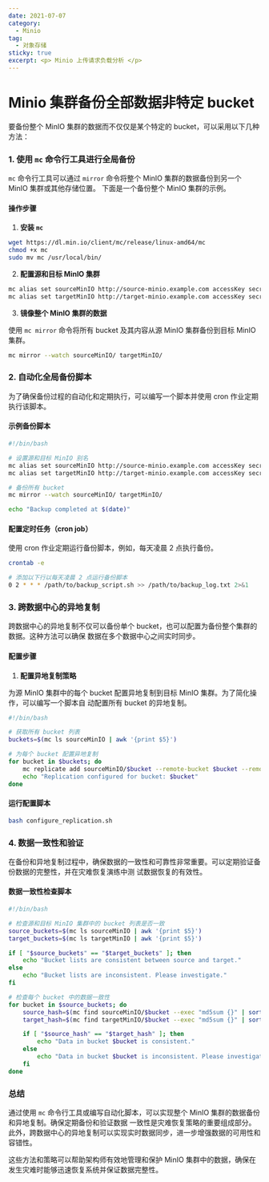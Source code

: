 ```yaml
---
date: 2021-07-07
category:
  - Minio 
tag:
  - 对象存储
sticky: true
excerpt: <p> Minio 上传请求负载分析 </p>
---
```

# Minio 集群备份全部数据非特定 bucket

要备份整个 MinIO 集群的数据而不仅仅是某个特定的 bucket，可以采用以下几种方法：

### 1. 使用 `mc` 命令行工具进行全局备份

`mc` 命令行工具可以通过 `mirror` 命令将整个 MinIO 集群的数据备份到另一个 MinIO 集群或其他存储位置。
下面是一个备份整个 MinIO 集群的示例。

#### 操作步骤

1. **安装 `mc`**

```bash
wget https://dl.min.io/client/mc/release/linux-amd64/mc
chmod +x mc
sudo mv mc /usr/local/bin/
```

2. **配置源和目标 MinIO 集群**

```bash
mc alias set sourceMinIO http://source-minio.example.com accessKey secretKey
mc alias set targetMinIO http://target-minio.example.com accessKey secretKey
```

3. **镜像整个 MinIO 集群的数据**

使用 `mc mirror` 命令将所有 bucket 及其内容从源 MinIO 集群备份到目标 MinIO 集群。

```bash
mc mirror --watch sourceMinIO/ targetMinIO/
```

### 2. 自动化全局备份脚本

为了确保备份过程的自动化和定期执行，可以编写一个脚本并使用 cron 作业定期执行该脚本。

#### 示例备份脚本

```bash
#!/bin/bash

# 设置源和目标 MinIO 别名
mc alias set sourceMinIO http://source-minio.example.com accessKey secretKey
mc alias set targetMinIO http://target-minio.example.com accessKey secretKey

# 备份所有 bucket
mc mirror --watch sourceMinIO/ targetMinIO/

echo "Backup completed at $(date)"
```

#### 配置定时任务（cron job）

使用 cron 作业定期运行备份脚本，例如，每天凌晨 2 点执行备份。

```bash
crontab -e

# 添加以下行以每天凌晨 2 点运行备份脚本
0 2 * * * /path/to/backup_script.sh >> /path/to/backup_log.txt 2>&1
```

### 3. 跨数据中心的异地复制

跨数据中心的异地复制不仅可以备份单个 bucket，也可以配置为备份整个集群的数据。这种方法可以确保
数据在多个数据中心之间实时同步。

#### 配置步骤

1. **配置异地复制策略**

为源 MinIO 集群中的每个 bucket 配置异地复制到目标 MinIO 集群。为了简化操作，可以编写一个脚本自
动配置所有 bucket 的异地复制。

```bash
#!/bin/bash

# 获取所有 bucket 列表
buckets=$(mc ls sourceMinIO | awk '{print $5}')

# 为每个 bucket 配置异地复制
for bucket in $buckets; do
    mc replicate add sourceMinIO/$bucket --remote-bucket $bucket --remote-target targetMinIO
    echo "Replication configured for bucket: $bucket"
done
```

#### 运行配置脚本

```bash
bash configure_replication.sh
```

### 4. 数据一致性和验证

在备份和异地复制过程中，确保数据的一致性和可靠性非常重要。可以定期验证备份数据的完整性，并在灾难恢复演练中测
试数据恢复的有效性。

#### 数据一致性检查脚本

```bash
#!/bin/bash

# 检查源和目标 MinIO 集群中的 bucket 列表是否一致
source_buckets=$(mc ls sourceMinIO | awk '{print $5}')
target_buckets=$(mc ls targetMinIO | awk '{print $5}')

if [ "$source_buckets" == "$target_buckets" ]; then
    echo "Bucket lists are consistent between source and target."
else
    echo "Bucket lists are inconsistent. Please investigate."
fi

# 检查每个 bucket 中的数据一致性
for bucket in $source_buckets; do
    source_hash=$(mc find sourceMinIO/$bucket --exec "md5sum {}" | sort | md5sum)
    target_hash=$(mc find targetMinIO/$bucket --exec "md5sum {}" | sort | md5sum)

    if [ "$source_hash" == "$target_hash" ]; then
        echo "Data in bucket $bucket is consistent."
    else
        echo "Data in bucket $bucket is inconsistent. Please investigate."
    fi
done
```

### 总结

通过使用 `mc` 命令行工具或编写自动化脚本，可以实现整个 MinIO 集群的数据备份和异地复制。确保定期备份和验证数据
一致性是灾难恢复策略的重要组成部分。此外，跨数据中心的异地复制可以实现实时数据同步，进一步增强数据的可用性和容错性。

这些方法和策略可以帮助架构师有效地管理和保护 MinIO 集群中的数据，确保在发生灾难时能够迅速恢复系统并保证数据完整性。